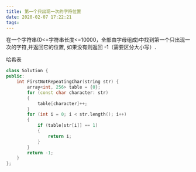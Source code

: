 ```yaml
---
title: 第一个只出现一次的字符位置
date: 2020-02-07 17:22:21
tags:
---
```


在一个字符串(0<=字符串长度<=10000，全部由字母组成)中找到第一个只出现一次的字符,并返回它的位置, 如果没有则返回 -1（需要区分大小写）.

哈希表

```cpp
class Solution {
public:
    int FirstNotRepeatingChar(string str) {
        array<int, 256> table = {0};
        for (const char character: str)
        {
            table[character]++;
        }
        for (int i = 0; i < str.length(); i++)
        {
            if (table[str[i]] == 1)
            {
                return i;
            }
        }
        return -1;
    }
};
```
